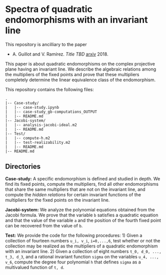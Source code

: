 # Spectra of quadratic endomorphisms with an invariant line

This repository is ancilliary to the paper

* A. Guillot and V. Ramírez. _Title TBD_ [arxiv](https://arxiv.org) 2018.

This paper is about quadratic endomorphisms on the complex projective plane having an invariant line. We describe the algebraic relations among the multipliers of the fixed points and prove that these multipliers completely determine the linear equivalence class of the endomorphism.

This repository contains the following files:

    .
    |-- Case-study/
    |   |-- case-study.ipynb
    |   |-- case-study_gb-computations_OUTPUT
    |   |-- README.md
    |-- Jacobi-system/
    |   |-- analysis-jacobi-ideal.m2
    |   |-- README.md
    |-- Test/
    |   |-- compute-h.m2
    |   |-- test-realizability.m2
    |   |-- README.md
    |-- README.md
    
## Directories

**Case\-study:** A specific endomorphism is defined and studied in depth. We find its fixed points, compute the multipliers, find all other endomorphisms that share the same multipliers that are not on the invariant line, and compute the *hidden relations* for certain invariant functions of the multipliers for the fixed points on the invariant line.

**Jacobi\-system:** We analyze the polynomial equations obtained from the Jacobi formula. We prove that the variable `b` satisfies a quadratic equation and that the value of the variable `a` and the position of the fourth fixed point can be recovered from the value of `b`.

**Test:** We provide the code for the following procedures: 1) Given a collection of fourteen numbers `u_i, v_i`, `i=0,...,6`, test whether or not the collection may be realized as the multipliers of a quadratic endomorphism with an invariant line. 2) Given a collection of eight numbers `t_0, d_0, ..., t_3, d_3`, and a rational invariant function `sigma` on the variables `u_4, ..., v_6`, compute the degree four polynomial `h` that defines `sigma` as a multivalued function of `t, d`.
